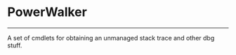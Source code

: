# PowerWalker
--------------
A set of cmdlets for obtaining an unmanaged stack trace and other dbg stuff.
